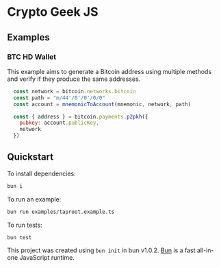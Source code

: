 # Crypto Geek JS

## Examples

### BTC HD Wallet

This example aims to generate a Bitcoin address using multiple methods and verify if they produce the same addresses.

```javascript
  const network = bitcoin.networks.bitcoin
  const path = "m/44'/0'/0'/0/0"
  const account = mnemonicToAccount(mnemonic, network, path)

  const { address } = bitcoin.payments.p2pkh({
    pubkey: account.publicKey,
    network
  })
```

## Quickstart

To install dependencies:

```bash
bun i
```

To run an example:

```bash
bun run examples/taproot.example.ts
```

To run tests:

```bash
bun test
```

This project was created using `bun init` in bun v1.0.2. [Bun](https://bun.sh) is a fast all-in-one JavaScript runtime.
